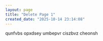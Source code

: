 ```yaml
---
layout: page
title: "Delete Page 1"
created_date: "2025-10-14 23:14:08"
---
```


qunfvbs opxdsey umbepvr ciszbvz cheonsh 
